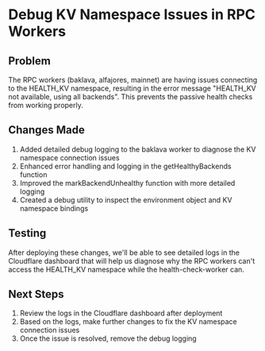 # Debug KV Namespace Issues in RPC Workers

## Problem
The RPC workers (baklava, alfajores, mainnet) are having issues connecting to the HEALTH_KV namespace, resulting in the error message "HEALTH_KV not available, using all backends". This prevents the passive health checks from working properly.

## Changes Made
1. Added detailed debug logging to the baklava worker to diagnose the KV namespace connection issues
2. Enhanced error handling and logging in the getHealthyBackends function
3. Improved the markBackendUnhealthy function with more detailed logging
4. Created a debug utility to inspect the environment object and KV namespace bindings

## Testing
After deploying these changes, we'll be able to see detailed logs in the Cloudflare dashboard that will help us diagnose why the RPC workers can't access the HEALTH_KV namespace while the health-check-worker can.

## Next Steps
1. Review the logs in the Cloudflare dashboard after deployment
2. Based on the logs, make further changes to fix the KV namespace connection issues
3. Once the issue is resolved, remove the debug logging